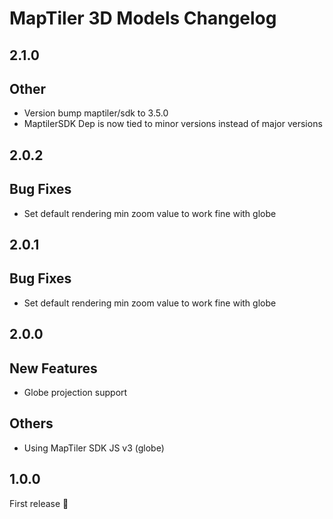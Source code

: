 # MapTiler 3D Models Changelog

## 2.1.0
## Other
- Version bump maptiler/sdk to 3.5.0
- MaptilerSDK Dep is now tied to minor versions instead of major versions

## 2.0.2
## Bug Fixes
- Set default rendering min zoom value to work fine with globe 

## 2.0.1
## Bug Fixes
- Set default rendering min zoom value to work fine with globe 

## 2.0.0
## New Features
- Globe projection support

## Others
- Using MapTiler SDK JS v3 (globe)

## 1.0.0
First release 🎉
